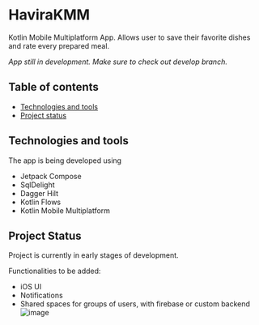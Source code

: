 # HaviraKMM
Kotlin Mobile Multiplatform App. Allows user to save their favorite dishes and rate every prepared meal.

*App still in development. Make sure to check out develop branch.*

## Table of contents
- [Technologies and tools](#technologies-and-tools)
- [Project status](#project-status)

## Technologies and tools
The app is being developed using 
- Jetpack Compose 
- SqlDelight
- Dagger Hilt
- Kotlin Flows
- Kotlin Mobile Multiplatform

## Project Status

Project is currently in early stages of development.

Functionalities to be added:
- iOS UI
- Notifications
- Shared spaces for groups of users, with firebase or custom backend
![image](https://user-images.githubusercontent.com/67236866/224485066-19bc1e9e-70e0-4118-b1b5-68473715695e.png)
